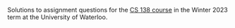 Solutions to assignment questions for the [CS 138 course](https://student.cs.uwaterloo.ca/~cs138/index.shtml) in the Winter 2023 term at the University of Waterloo.